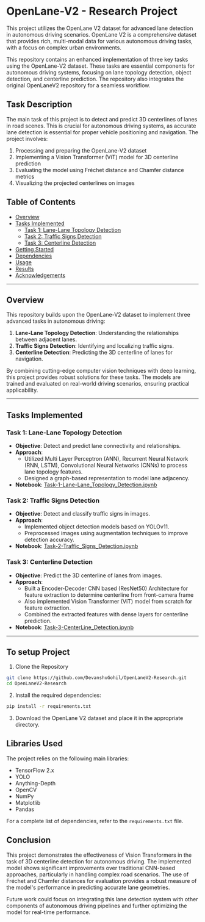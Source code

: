 # OpenLane-V2 - Research Project

This project utilizes the OpenLane V2 dataset for advanced lane detection in autonomous driving scenarios. OpenLane V2 is a comprehensive dataset that provides rich, multi-modal data for various autonomous driving tasks, with a focus on complex urban environments.

This repository contains an enhanced implementation of three key tasks using the OpenLane-V2 dataset. These tasks are essential components for autonomous driving systems, focusing on lane topology detection, object detection, and centerline prediction. The repository also integrates the original OpenLaneV2 repository for a seamless workflow.

## Task Description

The main task of this project is to detect and predict 3D centerlines of lanes in road scenes. This is crucial for autonomous driving systems, as accurate lane detection is essential for proper vehicle positioning and navigation. The project involves:

1. Processing and preparing the OpenLane-V2 dataset
2. Implementing a Vision Transformer (ViT) model for 3D centerline prediction
3. Evaluating the model using Fréchet distance and Chamfer distance metrics
4. Visualizing the projected centerlines on images

## Table of Contents
- [Overview](#overview)
- [Tasks Implemented](#tasks-implemented)
  - [Task 1: Lane-Lane Topology Detection](#task-1-lane-lane-topology-detection)
  - [Task 2: Traffic Signs Detection](#task-2-traffic-signs-detection)
  - [Task 3: Centerline Detection](#task-3-centerline-detection)
- [Getting Started](#getting-started)
- [Dependencies](#dependencies)
- [Usage](#usage)
- [Results](#results)
- [Acknowledgements](#acknowledgements)

---

## Overview

This repository builds upon the OpenLane-V2 dataset to implement three advanced tasks in autonomous driving:
1. **Lane-Lane Topology Detection**: Understanding the relationships between adjacent lanes.
2. **Traffic Signs Detection**: Identifying and localizing traffic signs.
3. **Centerline Detection**: Predicting the 3D centerline of lanes for navigation.

By combining cutting-edge computer vision techniques with deep learning, this project provides robust solutions for these tasks. The models are trained and evaluated on real-world driving scenarios, ensuring practical applicability.

---

## Tasks Implemented

### Task 1: Lane-Lane Topology Detection
- **Objective**: Detect and predict lane connectivity and relationships.
- **Approach**: 
  - Utilized Multi Layer Perceptron (ANN), Recurrent Neural Network (RNN, LSTM), Convolutional Neural Networks (CNNs) to process lane topology features.
  - Designed a graph-based representation to model lane adjacency.
- **Notebook**: [Task-1-Lane-Lane_Topology_Detection.ipynb](Task-1-Lane-Lane_Topology_Detection.ipynb)

### Task 2: Traffic Signs Detection
- **Objective**: Detect and classify traffic signs in images.
- **Approach**:
  - Implemented object detection models based on YOLOv11.
  - Preprocessed images using augmentation techniques to improve detection accuracy.
- **Notebook**: [Task-2-Traffic_Signs_Detection.ipynb](Task-2-Traffic_Signs_Detection.ipynb)

### Task 3: Centerline Detection
- **Objective**: Predict the 3D centerline of lanes from images.
- **Approach**:
  - Built a Encoder-Decoder CNN based (ResNet50) Architecture for feature extraction to determine centerline from front-camera frame 
  - Also implemented Vision Transformer (ViT) model from scratch for feature extraction.
  - Combined the extracted features with dense layers for centerline prediction.
- **Notebook**: [Task-3-CenterLine_Detection.ipynb](Task-3-CenterLine_Detection.ipynb)

---

## To setup Project

1. Clone the Repository
```bash
git clone https://github.com/DevanshuGohil/OpenLaneV2-Research.git
cd OpenLaneV2-Research
```
2. Install the required dependencies:
```bash
pip install -r requirements.txt
```
3. Download the OpenLane V2 dataset and place it in the appropriate directory.

## Libraries Used

The project relies on the following main libraries:

- TensorFlow 2.x
- YOLO
- Anything-Depth
- OpenCV
- NumPy
- Matplotlib
- Pandas

For a complete list of dependencies, refer to the `requirements.txt` file.

## Conclusion

This project demonstrates the effectiveness of Vision Transformers in the task of 3D centerline detection for autonomous driving. The implemented model shows significant improvements over traditional CNN-based approaches, particularly in handling complex road scenarios. The use of Fréchet and Chamfer distances for evaluation provides a robust measure of the model's performance in predicting accurate lane geometries.

Future work could focus on integrating this lane detection system with other components of autonomous driving pipelines and further optimizing the model for real-time performance.